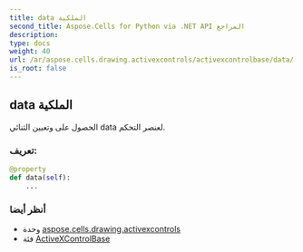 ```yaml
---
title: data الملكية
second_title: Aspose.Cells for Python via .NET API المراجع
description:
type: docs
weight: 40
url: /ar/aspose.cells.drawing.activexcontrols/activexcontrolbase/data/
is_root: false
---
```

##  data الملكية

الحصول على وتعيين الثنائي data لعنصر التحكم.
###  تعريف:
```python
@property
def data(self):
    ...
```

###  أنظر أيضا
* وحدة [aspose.cells.drawing.activexcontrols](../../)
* فئة [ActiveXControlBase](/cells/python-net/ar/aspose.cells.drawing.activexcontrols/activexcontrolbase)
